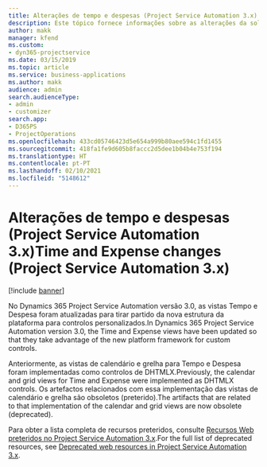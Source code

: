 ```yaml
---
title: Alterações de tempo e despesas (Project Service Automation 3.x)
description: Este tópico fornece informações sobre as alterações da solução para Tempo e Despesa.
author: makk
manager: kfend
ms.custom:
- dyn365-projectservice
ms.date: 03/15/2019
ms.topic: article
ms.service: business-applications
ms.author: makk
audience: admin
search.audienceType:
- admin
- customizer
search.app:
- D365PS
- ProjectOperations
ms.openlocfilehash: 433cd05746423d5e654a999b80aee594c1fd1455
ms.sourcegitcommit: 418fa1fe9d605b8faccc2d5dee1b04b4e753f194
ms.translationtype: HT
ms.contentlocale: pt-PT
ms.lasthandoff: 02/10/2021
ms.locfileid: "5148612"
---
```

# <a name="time-and-expense-changes-project-service-automation-3x"></a><span data-ttu-id="4e997-103">Alterações de tempo e despesas (Project Service Automation 3.x)</span><span class="sxs-lookup"><span data-stu-id="4e997-103">Time and Expense changes (Project Service Automation 3.x)</span></span>

[!include [banner](../../includes/psa-now-project-operations.md)]

<span data-ttu-id="4e997-104">No Dynamics 365 Project Service Automation versão 3.0, as vistas Tempo e Despesa foram atualizadas para tirar partido da nova estrutura da plataforma para controlos personalizados.</span><span class="sxs-lookup"><span data-stu-id="4e997-104">In Dynamics 365 Project Service Automation version 3.0, the Time and Expense views have been updated so that they take advantage of the new platform framework for custom controls.</span></span>

<span data-ttu-id="4e997-105">Anteriormente, as vistas de calendário e grelha para Tempo e Despesa foram implementadas como controlos de DHTMLX.</span><span class="sxs-lookup"><span data-stu-id="4e997-105">Previously, the calendar and grid views for Time and Expense were implemented as DHTMLX controls.</span></span> <span data-ttu-id="4e997-106">Os artefactos relacionados com essa implementação das vistas de calendário e grelha são obsoletos (preterido).</span><span class="sxs-lookup"><span data-stu-id="4e997-106">The artifacts that are related to that implementation of the calendar and grid views are now obsolete (deprecated).</span></span>

<span data-ttu-id="4e997-107">Para obter a lista completa de recursos preteridos, consulte [Recursos Web preteridos no Project Service Automation 3.x](web-resources-deprecated-v3.x.md).</span><span class="sxs-lookup"><span data-stu-id="4e997-107">For the full list of deprecated resources, see [Deprecated web resources in Project Service Automation 3.x](web-resources-deprecated-v3.x.md).</span></span>

